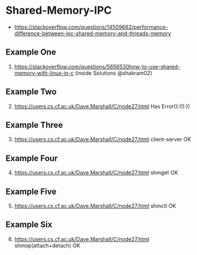 # Shared-Memory-IPC

* https://stackoverflow.com/questions/14509662/performance-difference-between-ipc-shared-memory-and-threads-memory

## Example One
1. https://stackoverflow.com/questions/5656530how-to-use-shared-memory-with-linux-in-c     (inside Solutions @shakram02)

## Example Two
2. https://users.cs.cf.ac.uk/Dave.Marshall/C/node27.html    Has Error((:(!):))

## Example Three
3. https://users.cs.cf.ac.uk/Dave.Marshall/C/node27.html    client-server OK

## Example Four
4. https://users.cs.cf.ac.uk/Dave.Marshall/C/node27.html    shmget OK

## Example Five
5. https://users.cs.cf.ac.uk/Dave.Marshall/C/node27.html    shmctl OK


## Example Six
6. https://users.cs.cf.ac.uk/Dave.Marshall/C/node27.html    shmop(attach+detach) OK
